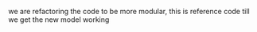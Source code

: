  we are refactoring the code to be more modular, this is reference code till we get the new model working
